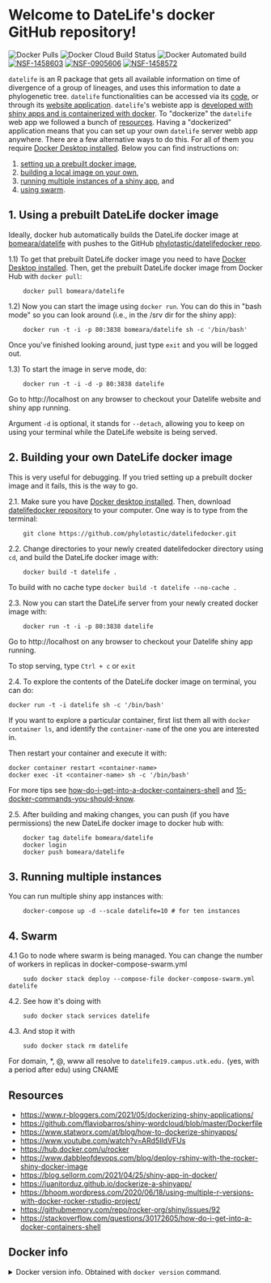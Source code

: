 # Welcome to DateLife's docker GitHub repository!

![Docker Pulls](https://img.shields.io/docker/pulls/bomeara/datelife?color=green)
![Docker Cloud Build Status](https://img.shields.io/docker/cloud/build/bomeara/datelife)
![Docker Automated build](https://img.shields.io/docker/automated/bomeara/datelife?color=green)
[![NSF-1458603](https://img.shields.io/badge/NSF-1458603-blue.svg)](https://nsf.gov/awardsearch/showAward?AWD_ID=1458603)
[![NSF-0905606](https://img.shields.io/badge/NSF-0905606-blue.svg)](https://nsf.gov/awardsearch/showAward?AWD_ID=0905606)
[![NSF-1458572](https://img.shields.io/badge/NSF-1458572-blue.svg)](https://nsf.gov/awardsearch/showAward?AWD_ID=1458572)

`datelife` is an R package that gets all available information on time of divergence of a group of lineages, and uses this information to date a phylogenetic tree.
`datelife` functionalities can be accessed via its [code](https://github.com/phylotastic/datelife), or through its [website application]().
`datelife`'s webiste app is [developed with shiny apps and is containerized with docker](https://www.r-bloggers.com/2021/05/dockerizing-shiny-applications/). To "dockerize" the `datelife` web app we followed a bunch of [resources](#resources).
Having a "dockerized" application means that you can set up your own `datelife` server webb app anywhere. There are a few alternative ways to do this. For all of them you require [Docker Desktop installed](https://www.docker.com/products/docker-desktop). Below you can find instructions on:

1. [setting up a prebuilt docker image](#1-using-a-prebuilt-datelife-docker-image),
2. [building a local image on your own](#2-building-your-own-datelife-docker-image),
3. [running multiple instances of a shiny app](#3-running-multiple-instances), and
4. [using swarm](#4-swarm).

## 1. Using a prebuilt DateLife docker image

Ideally, docker hub automatically builds the DateLife docker image at [bomeara/datelife](https://hub.docker.com/r/bomeara/datelife/dockerfile) with pushes to the GitHub [phylotastic/datelifedocker repo](https://github.com/phylotastic/datelifedocker).

  1.1) To get that prebuilt DateLife docker image you need to have [Docker Desktop installed](https://www.docker.com/products/docker-desktop). Then, get the prebuilt DateLife docker image from Docker Hub with `docker pull`:

```shell
    docker pull bomeara/datelife
```

  1.2) Now you can start the image using `docker run`. You can do this in "bash mode" so you can look around (i.e., in the /srv dir for the shiny app):

```shell
    docker run -t -i -p 80:3838 bomeara/datelife sh -c '/bin/bash'
```

Once you've finished looking around, just type `exit` and you will be logged out.

  1.3) To start the image in serve mode, do:

```shell
    docker run -t -i -d -p 80:3838 datelife
```

Go to http://localhost on any browser to checkout your Datelife website and shiny app running.

Argument `-d` is optional, it stands for `--detach`, allowing you to keep on using your terminal while the DateLife website is being served.


## 2. Building your own DateLife docker image

This is very useful for debugging. If you tried setting up a prebuilt docker image and it fails, this is the way to go.

2.1. Make sure you have [Docker desktop installed](https://www.docker.com/products/docker-desktop). Then, download [datelifedocker repository](https://github.com/phylotastic/datelifedocker) to your computer. One way is to type from the terminal:

```shell
    git clone https://github.com/phylotastic/datelifedocker.git
```

2.2. Change directories to your newly created datelifedocker directory using `cd`, and build the DateLife docker image with:

```shell
    docker build -t datelife .
```

To build with no cache type `docker build -t datelife --no-cache .`

2.3. Now you can start the DateLife server from your newly created docker image with:

```shell
    docker run -t -i -p 80:3838 datelife
```

Go to http://localhost on any browser to checkout your Datelife shiny app running.

To stop serving, type `Ctrl + c` or `exit`

2.4. To explore the contents of the DateLife docker image on terminal, you can do:

```shell
docker run -t -i datelife sh -c '/bin/bash'
```

If you want to explore a particular container, first list them all with `docker container ls`, and identify the `container-name` of the one you are interested in.

Then restart your container and execute it with:

```shell
docker container restart <container-name>
docker exec -it <container-name> sh -c '/bin/bash'
```

For more tips see [how-do-i-get-into-a-docker-containers-shell](https://stackoverflow.com/questions/30172605/how-do-i-get-into-a-docker-containers-shell)
and [15-docker-commands-you-should-know](https://towardsdatascience.com/15-docker-commands-you-should-know-970ea5203421).

2.5. After building and making changes, you can push (if you have permissions) the new DateLife docker image to docker hub with:

```shell
    docker tag datelife bomeara/datelife
    docker login
    docker push bomeara/datelife
```

## 3. Running multiple instances

You can run multiple shiny app instances with:

```shell
    docker-compose up -d --scale datelife=10 # for ten instances
```

## 4. Swarm

4.1 Go to node where swarm is being managed. You can change the number of workers in replicas in docker-compose-swarm.yml

```shell
    sudo docker stack deploy --compose-file docker-compose-swarm.yml datelife
```

4.2. See how it's doing with

```shell
    sudo docker stack services datelife
```

4.3. And stop it with

```shell
    sudo docker stack rm datelife
```

For domain, *, @, www all resolve to `datelife19.campus.utk.edu.` (yes, with a period after edu) using CNAME

## Resources

- https://www.r-bloggers.com/2021/05/dockerizing-shiny-applications/
- https://github.com/flaviobarros/shiny-wordcloud/blob/master/Dockerfile
- https://www.statworx.com/at/blog/how-to-dockerize-shinyapps/
- https://www.youtube.com/watch?v=ARd5IldVFUs
- https://hub.docker.com/u/rocker
- https://www.dabbleofdevops.com/blog/deploy-rshiny-with-the-rocker-shiny-docker-image
- https://blog.sellorm.com/2021/04/25/shiny-app-in-docker/
- https://juanitorduz.github.io/dockerize-a-shinyapp/
- https://bhoom.wordpress.com/2020/06/18/using-multiple-r-versions-with-docker-rocker-rstudio-project/
- https://githubmemory.com/repo/rocker-org/shiny/issues/92
- https://stackoverflow.com/questions/30172605/how-do-i-get-into-a-docker-containers-shell


## Docker info

<details>
<summary>Docker version info. Obtained with <code>docker version</code> command.</summary>


```shell
Client: Docker Engine - Community
 Cloud integration: 1.0.7
 Version:           20.10.2
 API version:       1.41
 Go version:        go1.13.15
 Git commit:        2291f61
 Built:             Mon Dec 28 16:12:42 2020
 OS/Arch:           darwin/amd64
 Context:           default
 Experimental:      true

Server: Docker Engine - Community
 Engine:
  Version:          20.10.2
  API version:      1.41 (minimum version 1.12)
  Go version:       go1.13.15
  Git commit:       8891c58
  Built:            Mon Dec 28 16:15:28 2020
  OS/Arch:          linux/amd64
  Experimental:     true
 containerd:
  Version:          1.4.3
  GitCommit:        269548fa27e0089a8b8278fc4fc781d7f65a939b
 runc:
  Version:          1.0.0-rc92
  GitCommit:        ff819c7e9184c13b7c2607fe6c30ae19403a7aff
 docker-init:
  Version:          0.19.0
  GitCommit:        de40ad0
```

</details>
